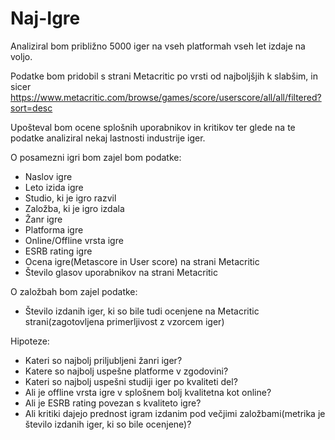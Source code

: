 # Naj-Igre

Analiziral bom približno 5000 iger na vseh platformah vseh let izdaje na voljo.

Podatke bom pridobil s strani Metacritic po vrsti od najboljšjih k slabšim, in sicer https://www.metacritic.com/browse/games/score/userscore/all/all/filtered?sort=desc

Upošteval bom ocene splošnih uporabnikov in kritikov ter glede na te podatke analiziral nekaj lastnosti industrije iger.

O posamezni igri bom zajel bom podatke:
* Naslov igre
* Leto izida igre
* Studio, ki je igro razvil
* Založba, ki je igro izdala
* Žanr igre
* Platforma igre
* Online/Offline vrsta igre
* ESRB rating igre
* Ocena igre(Metascore in User score) na strani Metacritic
* Število glasov uporabnikov na strani Metacritic

O založbah bom zajel podatke:
* Število izdanih iger, ki so bile tudi ocenjene na Metacritic strani(zagotovljena primerljivost z vzorcem iger)

Hipoteze:
* Kateri so najbolj priljubljeni žanri iger?
* Katere so najbolj uspešne platforme v zgodovini?
* Kateri so najbolj uspešni studiji iger po kvaliteti del?
* Ali je offline vrsta igre v splošnem bolj kvalitetna kot online?
* Ali je ESRB rating povezan s kvaliteto igre?
* Ali kritiki dajejo prednost igram izdanim pod večjimi založbami(metrika je število izdanih iger, ki so bile ocenjene)?

